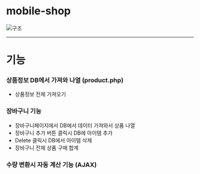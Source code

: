 # mobile-shop

![구조](https://user-images.githubusercontent.com/65330249/97081044-b83f4300-163a-11eb-8e77-89b2a7f19dce.jpg)

------
# 기능

### 상품정보 DB에서 가져와 나열 (product.php)
 * 상품정보 전체 가져오기
 
### 장바구니 기능 
* 장바구니페이지에서 DB에서 데이터 가져와서 상품 나열 
* 장바구니 추가 버튼 클릭시 DB에 아이템 추가
* Delete 클릭시 DB에서 아이템 삭제
* 장바구니 전체 상품 구매 합계

### 수량 변환시 자동 계산 기능 (AJAX)

